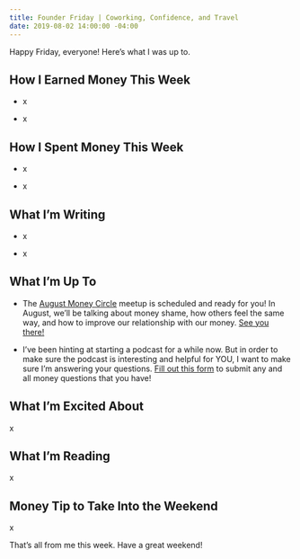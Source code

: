 ```yaml
---
title: Founder Friday | Coworking, Confidence, and Travel
date: 2019-08-02 14:00:00 -04:00
---
```


Happy Friday, everyone! Here’s what I was up to.

## How I Earned Money This Week

* x

* x

## **How I Spent Money This Week**

* x

* x

## **What I’m Writing**

* x

* x

## **What I’m Up To**

* The [August Money Circle](https://www.eventbrite.com/e/money-circle-dealing-with-money-shame-tickets-66476917249) meetup is scheduled and ready for you! In August, we’ll be talking about money shame, how others feel the same way, and how to improve our relationship with our money. [See you there!](https://www.eventbrite.com/e/money-circle-dealing-with-money-shame-tickets-66476917249)

* I’ve been hinting at starting a podcast for a while now. But in order to make sure the podcast is interesting and helpful for YOU, I want to make sure I’m answering your questions. [Fill out this form](https://docs.google.com/forms/d/e/1FAIpQLSf75z5itnYO-XOLStoqY5FXwuf8YI37ye5OD21Wv7tBGAqIVQ/viewform?usp=sf_link) to submit any and all money questions that you have!

## **What I’m Excited About**

x

## **What I’m Reading**

x

## **Money Tip to Take Into the Weekend**

x

That’s all from me this week. Have a great weekend!